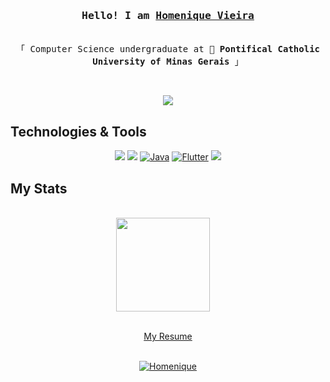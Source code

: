 <h3 align="center"><samp>Hello! I am <b><a rel="nofollow noopener noreferrer" target="_blank" href="https://homeniquem.github.io/">Homenique Vieira</a></b></samp></h3>
<p align="center"><br>
  <samp>
    「 Computer Science undergraduate at 🏦 <b>Pontifical Catholic University of Minas Gerais</b> 」<br>
  </samp>
</p>

<br>
<p align="center">
   <a href="https://www.linkedin.com/in//homeniquevm/" alt="Linkedin">
        <img src="https://img.shields.io/badge/LINKEDIN-0A66C2?style=for-the-badge&logo=linkedin" /></a>
<p>

## **Technologies & Tools**

<div align="center">
  <a href="#" alt="Linux">
        <img src="https://img.shields.io/badge/LINUX-FCC624?style=for-the-badge&logo=linux&logoColor=black" /></a>
  <a href="#" alt="C++">
        <img src="https://img.shields.io/badge/C++-00599C?style=for-the-badge&logo=cplusplus" /></a>
  <a href="https://github.com/HomeniqueM?tab=repositories&language=java" target="_blank"><img alt="Java" src="https://img.shields.io/badge/java-%23ED8B00.svg?&style=for-the-badge&logo=java&logoColor=white"/></a>
  <a href="https://github.com/HomeniqueM?tab=repositories&q=&type=&language=dart&sort=" target="_blank">	<img alt="Flutter" src="https://img.shields.io/badge/Flutter%20-%2302569B.svg?&style=for-the-badge&logo=Flutter&logoColor=white" /></a>
  <a href="#" alt="Python">
        <img src="https://img.shields.io/badge/PYTHON3-3776AB?style=for-the-badge&logo=python&logoColor=white" /></a>      
</div>

## **My Stats**
<br>
<div align="center">
  <img height="150em" src="https://github-readme-stats.vercel.app/api?username=HomeniqueM&show_icons=false&theme=gotham&include_all_commits=true&count_private=true" align="center"/> &nbsp;&nbsp;&nbsp;
</div>
<br>
<p align="center">
  <a rel="nofollow noopener noreferrer" target="_blank" href="https://homeniquem.github.io/cv/Homenique.pdf">My Resume</a><br>

<br>
  <p align="center">
  <a href="https://github.com/kevinjycui" target="_blank"><img alt="Homenique" src="https://badges.pufler.dev/visits/HomeniqueM/HomeniqueM?logo=GitHub&label=visits&color=success&logoColor=white&style=flat-square"/></a>









